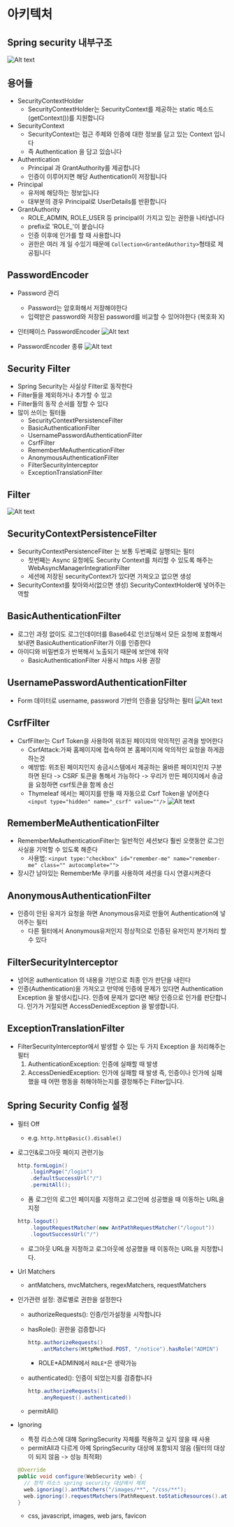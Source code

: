 # 아키텍처

## Spring security 내부구조

![Alt text](images/image-17.png)

## 용어들

- SecurityContextHolder
  - SecurityContextHolder는 SecurityContext를 제공하는 static 메소드(getContext())를 지원합니다
- SecurityContext
  - SecurityContext는 접근 주체와 인증에 대한 정보를 담고 있는 Context 입니다
  - 즉 Authentication 을 담고 있습니다
- Authentication
  - Principal 과 GrantAuthority를 제공합니다
  - 인증이 이루어지면 해당 Authentication이 저장됩니다
- Principal
  - 유저에 해당하는 정보입니다
  - 대부분의 경우 Principal로 UserDetails를 반환합니다
- GrantAuthority
  - ROLE_ADMIN, ROLE_USER 등 principal이 가지고 있는 권한을 나타냅니다
  - prefix로 'ROLE\_'이 붙습니다
  - 인증 이후에 인가를 할 때 사용합니다
  - 권한은 여러 개 일 수있기 때문에 `Collection<GrantedAuthority>`형태로 제공됩니다

## PasswordEncoder

- Password 관리

  - Password는 암호화해서 저장해야한다
  - 입력받은 password와 저장된 password를 비교할 수 있어야한다 (복호화 X)

- 인터페이스 PasswordEncoder
  ![Alt text](images/image-18.png)

- PasswordEncoder 종류
  ![Alt text](images/image-19.png)

## Security Filter

- Spring Security는 사실상 Filter로 동작한다
- Filter들을 제외하거나 추가할 수 있고
- Filter들의 동작 순서를 정할 수 있다
- 많이 쓰이는 필터들
  - SecurityContextPersistenceFilter
  - BasicAuthenticationFilter
  - UsernamePasswordAuthenticationFilter
  - CsrfFilter
  - RememberMeAuthenticationFilter
  - AnonymousAuthenticationFilter
  - FilterSecurityInterceptor
  - ExceptionTranslationFilter

## Filter

![Alt text](images/image-20.png)

## SecurityContextPersistenceFilter

- SecurityContextPersistenceFilter 는 보통 두번째로 실행되는 필터
  - 첫번째는 Async 요청에도 Security Context를 처리할 수 있도록 해주는 WebAsyncManagerIntegrationFilter
  - 세션에 저장된 securityContext가 있다면 가져오고 없으면 생성
- SecurityContext를 찾아와서(없으면 생성) SecurityContextHolder에 넣어주는 역할

## BasicAuthenticationFilter

- 로그인 과정 없이도 로그인데이터를 Base64로 인코딩해서 모든 요청에 포함해서 보내면 BasicAuthenticationFilter가 이를 인증한다
- 아이디와 비밀번호가 반복해서 노출되기 때문에 보안에 취약
  - BasicAuthenticationFilter 사용시 https 사용 권장

## UsernamePasswordAuthenticationFilter

- Form 데이터로 username, password 기반의 인증을 담당하는 필터
  ![Alt text](images/image-21.png)

## CsrfFilter

- CsrfFilter는 Csrf Token을 사용하여 위조된 페이지의 악의적인 공격을 방어한다
  - CsrfAttack:가짜 홈페이지에 접속하여 본 홈페이지에 악의적인 요청을 하게끔 하는것
  - 예방법: 위조된 페이지인지 송금시스템에서 제공하는 올바른 페이지인지 구분하면 된다 -> CSRF 토큰을 통해서 가능하다 -> 우리가 만든 페이지에서 송금을 요청하면 csrf토큰을 함께 송신
  - Thymeleaf 에서는 페이지를 만들 때 자동으로 Csrf Token을 넣어준다
    `<input type="hidden" name="_csrf" value=""/>`
    ![Alt text](images/image-22.png)

## RememberMeAuthenticationFilter

- RememberMeAuthenticationFilter는 일반적인 세션보다 훨씬 오랫동안 로그인 사실을 기억할 수 있도록 해준다
  - 사용법: `<input type:"checkbox" id="remember-me" name="remember-me" class="" autocomplete="">`
- 장시간 남아있는 RememberMe 쿠키를 사용하여 세션을 다시 연결시켜준다

## AnonymousAuthenticationFilter

- 인증이 안된 유저가 요청을 하면 Anonymous유저로 만들어 Authentication에 넣어주는 필터
  - 다른 필터에서 Anonymous유저인지 정상적으로 인증된 유저인지 분기처리 할 수 있다

## FilterSecurityInterceptor

- 넘어온 authentication 의 내용을 기반으로 최종 인가 판단을 내린다
- 인증(Authentication)을 가져오고 만약에 인증에 문제가 있다면 Authentication Exception 을 발생시킵니다. 인증에 문제가 없다면 해당 인증으로 인가를 판단합니다. 인가가 거절되면 AccessDeniedException 을 발생합니다.

## ExceptionTranslationFilter

- FilterSecurityInterceptor에서 발생할 수 있는 두 가지 Exception 을 처리해주는 필터
  1. AuthenticationException: 인증에 실패할 때 발생
  2. AccessDeniedException: 인가에 실패할 때 발생
     즉, 인증이나 인가에 실패했을 때 어떤 행동을 취해야하는지를 결정해주는 Filter입니다.

## Spring Security Config 설정

- 필터 Off
  - e.g. `http.httpBasic().disable()`
- 로그인&로그아웃 페이지 관련기능

  ```java
  http.formLogin()
      .loginPage("/login")
      .defaultSuccessUrl("/")
      .permitAll();
  ```

  - 폼 로그인의 로그인 페이지를 지정하고 로그인에 성공했을 때 이동하는 URL을 지정

  ```java
  http.logout()
      .logoutRequestMatcher(new AntPathRequestMatcher("/logout"))
      .logoutSuccessUrl("/")
  ```

  - 로그아웃 URL을 지정하고 로그아웃에 성공했을 때 이동하는 URL을 지정합니다.

- Url Matchers
  - antMatchers, mvcMatchers, regexMatchers, requestMatchers
- 인가관련 설정: 경로별로 권한을 설정한다

  - authorizeRequests(): 인증/인가설정을 시작합니다
  - hasRole(): 권한을 검증합니다

    ```java
    http.authorizeRequests()
        .antMatchers(HttpMethod.POST, "/notice").hasRole("ADMIN")
    ```

    - ROLE*ADMIN에서 `ROLE*`은 생략가능

  - authenticated(): 인증이 되었는지를 검증합니다

    ```java
    http.authorizeRequests()
        .anyRequest().authenticated()
    ```

  - permitAll()

- Ignoring

  - 특정 리소스에 대해 SpringSecurity 자체를 적용하고 싶지 않을 때 사용
  - permitAll과 다르게 아예 SpringSecurity 대상에 포함되지 않음 (필터의 대상이 되지 않음 -> 성능 최적화)

  ```java
  @Override
  public void configure(WebSecurity web) {
    // 정적 리소스 spring security 대상에서 제외
    web.ignoring().antMatchers("/images/**", "/css/**");
    web.ignoring().requestMatchers(PathRequest.toStaticResources().atCommonLocations());
  }
  ```

  - css, javascript, images, web jars, favicon
